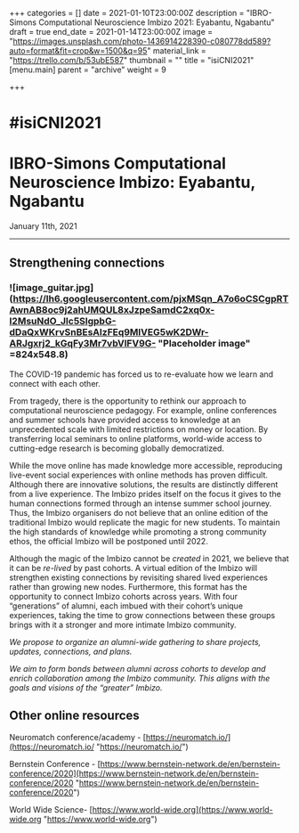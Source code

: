 +++
categories = []
date = 2021-01-10T23:00:00Z
description = "IBRO-Simons Computational Neuroscience Imbizo 2021: Eyabantu, Ngabantu"
draft = true
end_date = 2021-01-14T23:00:00Z
image = "https://images.unsplash.com/photo-1436914228390-c080778dd589?auto=format&fit=crop&w=1500&q=95"
material_link = "https://trello.com/b/53ubE587"
thumbnail = ""
title = "isiCNI2021"
[menu.main]
parent = "archive"
weight = 9

+++
# #isiCNI2021

# IBRO-Simons Computational Neuroscience Imbizo: Eyabantu, Ngabantu

January 11th, 2021

***

## Strengthening connections

### ![image_guitar.jpg](https://lh6.googleusercontent.com/pjxMSqn_A7o6oCSCgpRTAwnAB8oc9j2ahUMQUL8xJzpeSamdC2xq0x-I2MsuNdO_Jlc5SlgpbG-dDaQxWKrvSnBEsAlzFEq9MlVEG5wK2DWr-ARJgxrj2_kGqFy3Mr7vbVlFV9G- "Placeholder image" =824x548.8)

The COVID-19 pandemic has forced us to re-evaluate how we learn and connect with each other.

From tragedy, there is the opportunity to rethink our approach to computational neuroscience pedagogy. For example, online conferences and summer schools have provided access to knowledge at an unprecedented scale with limited restrictions on money or location. By transferring local seminars to online platforms, world-wide access to cutting-edge research is becoming globally democratized.

While the move online has made knowledge more accessible, reproducing live-event social experiences with online methods has proven difficult. Although there are innovative solutions, the results are distinctly different from a live experience. The Imbizo prides itself on the focus it gives to the human connections formed through an intense summer school journey. Thus, the Imbizo organisers do not believe that an online edition of the traditional Imbizo would replicate the magic for new students. To maintain the high standards of knowledge while promoting a strong community ethos, the official Imbizo will be postponed until 2022.

Although the magic of the Imbizo cannot be _created_ in 2021, we believe that it can be _re-lived_ by past cohorts. A virtual edition of the Imbizo will strengthen existing connections by revisiting shared lived experiences rather than growing new nodes. Furthermore, this format has the opportunity to connect Imbizo cohorts across years. With four “generations” of alumni, each imbued with their cohort’s unique experiences, taking the time to grow connections between these groups brings with it a stronger and more intimate Imbizo community.

_We propose to organize an alumni-wide gathering to share projects, updates, connections, and plans._

_We aim to form bonds between alumni across cohorts to develop and enrich collaboration among the Imbizo community. This aligns with the goals and visions of the “greater” Imbizo._

## Other online resources

Neuromatch conference/academy - [https://neuromatch.io/](https://neuromatch.io/ "https://neuromatch.io/")

Bernstein Conference - [https://www.bernstein-network.de/en/bernstein-conference/2020](https://www.bernstein-network.de/en/bernstein-conference/2020 "https://www.bernstein-network.de/en/bernstein-conference/2020")

World Wide Science- [https://www.world-wide.org](https://www.world-wide.org "https://www.world-wide.org")